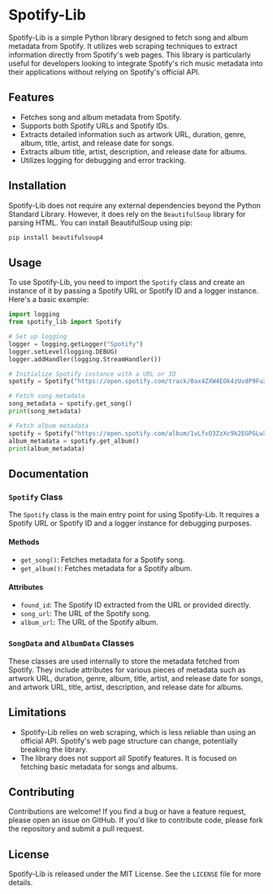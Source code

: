 # Spotify-Lib

Spotify-Lib is a simple Python library designed to fetch song and album metadata from Spotify. It utilizes web scraping techniques to extract information directly from Spotify's web pages. This library is particularly useful for developers looking to integrate Spotify's rich music metadata into their applications without relying on Spotify's official API.

## Features

- Fetches song and album metadata from Spotify.
- Supports both Spotify URLs and Spotify IDs.
- Extracts detailed information such as artwork URL, duration, genre, album, title, artist, and release date for songs.
- Extracts album title, artist, description, and release date for albums.
- Utilizes logging for debugging and error tracking.

## Installation

Spotify-Lib does not require any external dependencies beyond the Python Standard Library. However, it does rely on the `BeautifulSoup` library for parsing HTML. You can install BeautifulSoup using pip:

```bash
pip install beautifulsoup4
```

## Usage

To use Spotify-Lib, you need to import the `Spotify` class and create an instance of it by passing a Spotify URL or Spotify ID and a logger instance. Here's a basic example:

```python
import logging
from spotify_lib import Spotify

# Set up logging
logger = logging.getLogger("Spotify")
logger.setLevel(logging.DEBUG)
logger.addHandler(logging.StreamHandler())

# Initialize Spotify instance with a URL or ID
spotify = Spotify("https://open.spotify.com/track/0ax4ZXW4EOk4zUvdP9Fu2H", logger)

# Fetch song metadata
song_metadata = spotify.get_song()
print(song_metadata)

# Fetch album metadata
spotify = Spotify("https://open.spotify.com/album/1vLfxO3ZzXc9k2EGPGLwX6", logger)
album_metadata = spotify.get_album()
print(album_metadata)
```

## Documentation

### `Spotify` Class

The `Spotify` class is the main entry point for using Spotify-Lib. It requires a Spotify URL or Spotify ID and a logger instance for debugging purposes.

#### Methods

- `get_song()`: Fetches metadata for a Spotify song.
- `get_album()`: Fetches metadata for a Spotify album.

#### Attributes

- `found_id`: The Spotify ID extracted from the URL or provided directly.
- `song_url`: The URL of the Spotify song.
- `album_url`: The URL of the Spotify album.

### `SongData` and `AlbumData` Classes

These classes are used internally to store the metadata fetched from Spotify. They include attributes for various pieces of metadata such as artwork URL, duration, genre, album, title, artist, and release date for songs, and artwork URL, title, artist, description, and release date for albums.

## Limitations

- Spotify-Lib relies on web scraping, which is less reliable than using an official API. Spotify's web page structure can change, potentially breaking the library.
- The library does not support all Spotify features. It is focused on fetching basic metadata for songs and albums.

## Contributing

Contributions are welcome! If you find a bug or have a feature request, please open an issue on GitHub. If you'd like to contribute code, please fork the repository and submit a pull request.

## License

Spotify-Lib is released under the MIT License. See the `LICENSE` file for more details.
